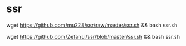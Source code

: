 # ssr

wget https://github.com/mu228/ssr/raw/master/ssr.sh && bash ssr.sh

wget https://github.com/ZefanLi/ssr/blob/master/ssr.sh && bash ssr.sh
